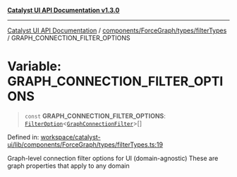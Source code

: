 [**Catalyst UI API Documentation v1.3.0**](../../../../../README.md)

---

[Catalyst UI API Documentation](../../../../../README.md) / [components/ForceGraph/types/filterTypes](../README.md) / GRAPH_CONNECTION_FILTER_OPTIONS

# Variable: GRAPH_CONNECTION_FILTER_OPTIONS

> `const` **GRAPH_CONNECTION_FILTER_OPTIONS**: [`FilterOption`](../../../config/types/interfaces/FilterOption.md)\<[`GraphConnectionFilter`](../type-aliases/GraphConnectionFilter.md)\>[]

Defined in: [workspace/catalyst-ui/lib/components/ForceGraph/types/filterTypes.ts:19](https://github.com/TheBranchDriftCatalyst/catalyst-ui/blob/main/lib/components/ForceGraph/types/filterTypes.ts#L19)

Graph-level connection filter options for UI (domain-agnostic)
These are graph properties that apply to any domain
